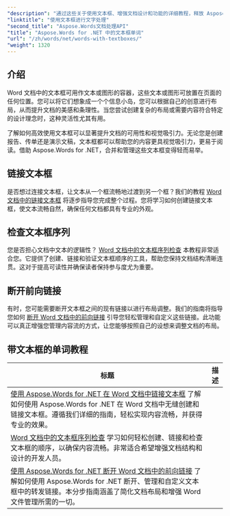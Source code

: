 ```yaml
---
"description": "通过这些关于使用文本框、增强文档设计和功能的详细教程，释放 Aspose.Words for .NET 的强大功能。"
"linktitle": "使用文本框进行文字处理"
"second_title": "Aspose.Words文档处理API"
"title": "Aspose.Words for .NET 中的文本框单词"
"url": "/zh/words/net/words-with-textboxes/"
"weight": 1320
---
```


## 介绍

Word 文档中的文本框可用作文本或图形的容器，这些文本或图形可放置在页面的任何位置。您可以将它们想象成一个个信息小岛，您可以根据自己的创意进行布局，从而提升文档的美感和条理性。当您尝试创建复杂的布局或需要内容符合特定的设计理念时，这种灵活性尤其有用。

了解如何高效使用文本框可以显著提升文档的可用性和视觉吸引力。无论您是创建报告、传单还是演示文稿，文本框都可以帮助您的内容更具视觉吸引力，更易于阅读。借助 Aspose.Words for .NET，合并和管理这些文本框变得轻而易举。

## 链接文本框

是否想过连接文本框，让文本从一个框流畅地过渡到另一个框？我们的教程 [Word 文档中的链接文本框](./linked-text-boxes/) 将逐步指导您完成整个过程。您将学习如何创建链接文本框，使文本流畅自然，确保任何文档都具有专业的外观。

## 检查文本框序列

您是否担心文档中文本的逻辑性？ [Word 文档中的文本框序列检查](./textbox-sequences-check/) 本教程非常适合您。它提供了创建、链接和验证文本框顺序的工具，帮助您保持文档结构清晰连贯。这对于提高可读性并确保读者保持参与度尤为重要。

## 断开前向链接

有时，您可能需要断开文本框之间的现有链接以进行布局调整。我们的指南将指导您如何 [断开 Word 文档中的前向链接](./break-forward-link/) 引导您轻松管理和自定义这些链接。此功能可以真正增强您管理内容流的方式，让您能够按照自己的设想来调整文档的布局。

## 带文本框的单词教程
标题 | 描述 |
| --- | --- |
| [使用 Aspose.Words for .NET 在 Word 文档中链接文本框](./linked-text-boxes/) 了解如何使用 Aspose.Words for .NET 在 Word 文档中无缝创建和链接文本框。遵循我们详细的指南，轻松实现内容流畅，并获得专业的效果。|
| [Word 文档中的文本框序列检查](./textbox-sequences-check/) 学习如何轻松创建、链接和检查文本框的顺序，以确保内容流畅。非常适合希望增强文档结构和设计的开发人员。|
| [使用 Aspose.Words for .NET 断开 Word 文档中的前向链接](./break-forward-link/) 了解如何使用 Aspose.Words for .NET 断开、管理和自定义文本框中的转发链接。本分步指南涵盖了简化文档布局和增强 Word 文件管理所需的一切。|